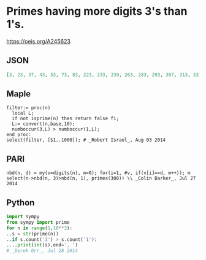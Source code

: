 # Primes having more digits 3's than 1's\.
https://oeis.org/A245623
## JSON
```JSON
[3, 23, 37, 43, 53, 73, 83, 223, 233, 239, 263, 283, 293, 307, 313, 331, 337, 347, 349, 353, 359, 367, 373, 379, 383, 389, 397, 433, 439, 443, 463, 503, 523, 563, 593, 643, 653, 673, 683, 733, 739, 743, 773, 823, 839, 853, 863, 883, 937, 953, 983, 1033, 1303]
```
## Maple
```Maple
filter:= proc(n)
  local L;
  if not isprime(n) then return false fi;
  L:= convert(n,base,10);
  numboccur(3,L) > numboccur(1,L);
end proc:
select(filter, [$1..1000]); # _Robert Israel_, Aug 03 2014
```
## PARI
```PARI
nbd(n, d) = my(v=digits(n), m=0); for(i=1, #v, if(v[i]==d, m++)); m
select(n->nbd(n, 3)>nbd(n, 1), primes(300)) \\ _Colin Barker_, Jul 27 2014
```
## Python
```Python
import sympy
from sympy import prime
for n in range(1,10**3):
..s = str(prime(n))
..if s.count('3') > s.count('1'):
....print(int(s),end=', ')
# _Derek Orr_, Jul 28 2014
```
